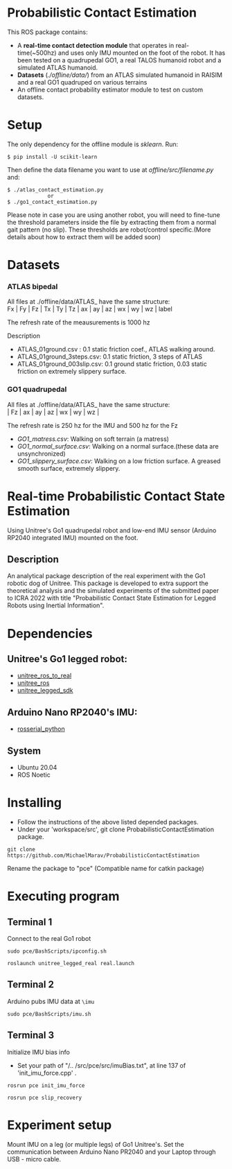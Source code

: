 # Probabilistic Contact Estimation

This ROS package contains:

* A **real-time contact detection module** that operates in real-time(~500hz) and uses only IMU mounted on the foot of the robot. It has been tested on a quadrupedal GO1, a real TALOS humanoid robot and a simulated ATLAS humanoid. 
* **Datasets**  (*./offline/data/*) from an ATLAS simulated humanoid in RAISIM and a real GO1 quadruped on various terrains
* An offline contact probability estimator module to test on custom datasets.

# Setup
The only dependency for the offline module is *sklearn*. Run:
```
$ pip install -U scikit-learn
```
Then define the data filename you want to use at *offline/src/filename.py* and:
```
$ ./atlas_contact_estimation.py
             or 
$ ./go1_contact_estimation.py
```
Please note in case you are using another robot, you  will need to fine-tune the threshold parameters inside the file by extracting them from a normal gait pattern (no slip). These thresholds are robot/control specific.(More details about how to extract them will be added soon)

# Datasets
### **ATLAS bipedal**
All files at ./offline/data/ATLAS_ have the same structure: \
Fx | Fy |  Fz | Tx | Ty | Tz | ax | ay | az | wx | wy | wz | label

The refresh rate of the meausurements is 1000 hz

Description
* ATLAS_01ground.csv : 0.1 static friction coef., ATLAS walking around. 
* ATLAS_01ground_3steps.csv: 0.1 static friction, 3 steps of ATLAS
* ATLAS_01ground_003slip.csv: 0.1 ground static friction, 0.03 static friction on extremely slippery surface.

### **GO1 quadrupedal**
All files at ./offline/data/ATLAS_ have the same structure: \
| Fz | ax | ay | az | wx | wy | wz | 

The refresh rate is 250 hz for the IMU and 500 hz for the Fz 

* *GO1_matress.csv*: Walking on soft terrain (a matress)
* *GO1_normal_surface.csv*: Walking on a normal surface.(these data are unsynchronized)
* *GO1_slippery_surface.csv*: Walking on a low friction surface. A greased smooth surface, extremely slippery.


#  Real-time Probabilistic Contact State Estimation 

Using Unitree's Go1 quadrupedal robot and low-end IMU sensor (Arduino RP2040 integrated IMU) mounted on the foot.

## Description

An analytical package description of the real experiment with the Go1 robotic dog of Unitree. This package is developed to extra support the theoretical analysis and the simulated experiments of the submitted paper to ICRA 2022 with title "Probabilistic Contact State Estimation for Legged Robots using Inertial Information". 


# Dependencies
## Unitree's Go1 legged robot:

*  [unitree_ros_to_real](https://github.com/unitreerobotics/unitree_ros_to_real)
* [unitree\_ros](https://github.com/unitreerobotics/unitree_ros)
* [unitree_legged_sdk](https://github.com/unitreerobotics/unitree_legged_sdk)
## Arduino Nano RP2040's IMU:
* [rosserial_python](http://wiki.ros.org/rosserial_python)

##  System 
*  Ubuntu 20.04
* ROS Noetic

# Installing

* Follow the instructions of the above listed depended packages.
* Under your 'workspace/src', git clone ProbabilisticContactEstimation package.
```
git clone https://github.com/MichaelMarav/ProbabilisticContactEstimation
```
Rename the package to "pce" (Compatible name for catkin package)
# Executing program

## Terminal 1
Connect to the real Go1 robot
```
sudo pce/BashScripts/ipconfig.sh
```
```
roslaunch unitree_legged_real real.launch
```
## Terminal 2
Arduino pubs IMU data at ```\imu```
```
sudo pce/BashScripts/imu.sh
```

## Terminal 3
Initialize IMU bias info 
* Set your path of "/.. /src/pce/src/imuBias.txt", at line 137 of 'init_imu_force.cpp' .
```
rosrun pce init_imu_force
```
```
rosrun pce slip_recovery
```
# Experiment setup

Mount IMU on a leg (or multiple legs) of Go1 Unitree's. Set the communication between Arduino Nano PR2040 and your Laptop through USB - micro cable. 